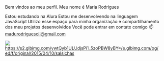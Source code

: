 Bem vindos ao meu perfil.
Meu nome é Maria Rodrigues

Estou estudando na Alura
Estou me desenvolvendo na linguagem JavaScript
Utilizo esse espaço para minha organização e compartilhamento dos meu projetos desenvolvidos
Você pode entrar em contato comigo 📫
madurodriguesoli@gmail.com

![](link)https://s2.glbimg.com/vwtQyb1ULUdjsPi1_5zoPBW8yBY=/e.glbimg.com/og/ed/f/original/2015/04/10/salsichas

